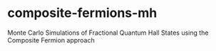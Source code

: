 # composite-fermions-mh
Monte Carlo Simulations of Fractional Quantum Hall States using the Composite Fermion approach
